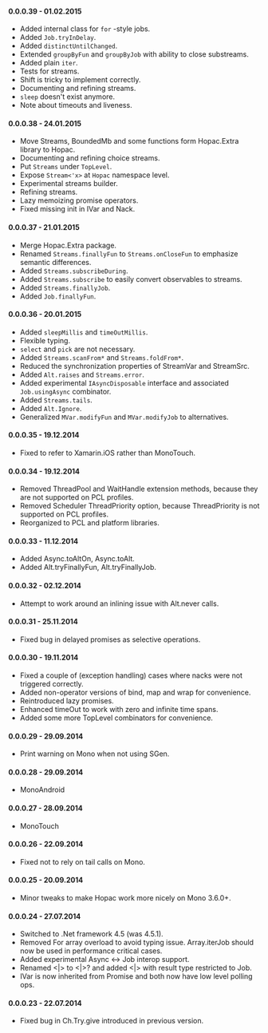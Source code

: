 #### 0.0.0.39 - 01.02.2015
* Added internal class for `for` -style jobs.
* Added `Job.tryInDelay`.
* Added `distinctUntilChanged`.
* Extended `groupByFun` and `groupByJob` with ability to close substreams.
* Added plain `iter`.
* Tests for streams.
* Shift is tricky to implement correctly.
* Documenting and refining streams.
* `sleep` doesn't exist anymore.
* Note about timeouts and liveness.

#### 0.0.0.38 - 24.01.2015
* Move Streams, BoundedMb and some functions form Hopac.Extra library to Hopac.
* Documenting and refining choice streams.
* Put `Streams` under `TopLevel`.
* Expose `Stream<'x>` at `Hopac` namespace level.
* Experimental streams builder.
* Refining streams.
* Lazy memoizing promise operators.
* Fixed missing init in IVar and Nack.

#### 0.0.0.37 - 21.01.2015
* Merge Hopac.Extra package.
* Renamed `Streams.finallyFun` to `Streams.onCloseFun` to emphasize semantic differences.  
* Added `Streams.subscribeDuring`.
* Added `Streams.subscribe` to easily convert observables to streams.
* Added `Streams.finallyJob`.
* Added `Job.finallyFun`.

#### 0.0.0.36 - 20.01.2015
* Added `sleepMillis` and `timeOutMillis`.
* Flexible typing.
* `select` and `pick` are not necessary.
* Added `Streams.scanFrom*` and `Streams.foldFrom*`.
* Reduced the synchronization properties of StreamVar and StreamSrc.
* Added `Alt.raises` and `Streams.error`.
* Added experimental `IAsyncDisposable` interface and associated `Job.usingAsync` combinator.
* Added `Streams.tails`.
* Added `Alt.Ignore`.
* Generalized `MVar.modifyFun` and `MVar.modifyJob` to alternatives.

#### 0.0.0.35 - 19.12.2014
* Fixed to refer to Xamarin.iOS rather than MonoTouch.
	
#### 0.0.0.34 - 19.12.2014
* Removed ThreadPool and WaitHandle extension methods, because they are not supported on PCL profiles.
* Removed Scheduler ThreadPriority option, because ThreadPriority is not supported on PCL profiles.
* Reorganized to PCL and platform libraries.

#### 0.0.0.33 - 11.12.2014
* Added Async.toAltOn, Async.toAlt.
* Added Alt.tryFinallyFun, Alt.tryFinallyJob.

#### 0.0.0.32 - 02.12.2014
* Attempt to work around an inlining issue with Alt.never calls.

#### 0.0.0.31 - 25.11.2014
* Fixed bug in delayed promises as selective operations.

#### 0.0.0.30 - 19.11.2014
* Fixed a couple of (exception handling) cases where nacks were not triggered correctly.
* Added non-operator versions of bind, map and wrap for convenience.
* Reintroduced lazy promises.
* Enhanced timeOut to work with zero and infinite time spans.
* Added some more TopLevel combinators for convenience.

#### 0.0.0.29 - 29.09.2014
* Print warning on Mono when not using SGen.

#### 0.0.0.28 - 29.09.2014
* MonoAndroid

#### 0.0.0.27 - 28.09.2014
* MonoTouch

#### 0.0.0.26 - 22.09.2014 
* Fixed not to rely on tail calls on Mono.

#### 0.0.0.25 - 20.09.2014
* Minor tweaks to make Hopac work more nicely on Mono 3.6.0+.

#### 0.0.0.24 - 27.07.2014 
* Switched to .Net framework 4.5 (was 4.5.1).
* Removed For array overload to avoid typing issue.  Array.iterJob should now be used in performance critical cases.
* Added experimental Async &lt;-&gt; Job interop support.
* Renamed &lt;|&gt; to &lt;|&gt;? and added &lt;|&gt; with result type restricted to Job.
* IVar is now inherited from Promise and both now have low level polling ops.

#### 0.0.0.23 - 22.07.2014 
* Fixed bug in Ch.Try.give introduced in previous version.</releaseNotes>